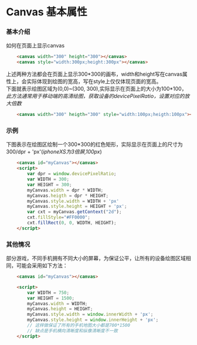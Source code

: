 # Canvas 基本属性

### 基本介绍
如何在页面上显示canvas    
```html
    <canvas width="300" height="300"></canvas>
    <canvas style="width:300px;height:300px"></canvas>
```
上述两种方法都会在页面上显示300\*300的画布，width和height写在canvas属性上，会实际体现到绘图的宽高，写在style上仅仅体现页面的宽高。    
下面就表示绘图区域为(0,0)~(300, 300),实际显示在页面上的大小为100\*100，    
*此方法通常用于移动端的高清绘图，获取设备的devicePixelRatio，设置对应的放大倍数*
```html
    <canvas width="300" heigth="300" style="width:100px;heigth:100px"></canvas>
```

### 示例
下图表示在绘图区绘制一个300\*300的红色矩形，实际显示在页面上的尺寸为300/dpr + 'px'(*iphoneXS为3倍屏,100px*)
```html
    <canvas id="myCanvas"></canvas>
    <script>
        var dpr = window.devicePixelRatio;
        var WIDTH = 300;
        var HEIGHT = 300;
        myCanvas.width = dpr * WIDTH;
        myCanvas.heigth = dpr * HEIGHT;
        myCanvas.style.width = WIDTH + 'px'
        myCanvas.style.height = HEIGHT + 'px';
        var cxt = myCanvas.getContext("2d");
        cxt.fillStyle="#FF0000";
        cxt.fillRect(0, 0, WIDTH, HEIGHT);
    </script>
```

### 其他情况
部分游戏，不同手机拥有不同大小的屏幕，为保证公平，让所有的设备绘图区域相同，可能会采用如下方法：
```html
    <canvas id="myCanvas"></canvas>

    <script>
        var WIDTH = 750;
        var HEIGHT = 1500;
        myCanvas.width = WIDTH;
        myCanvas.height = HEIGHT;
        myCanvas.style.width = window.innerWidth + 'px';
        myCanvas.style.height = window.innerHeight + 'px';
        // 这样做保证了所有的手机地图大小都是700*1500
        // 缺点是手机横向清晰度和纵像清晰度不一致
    </script>
```

